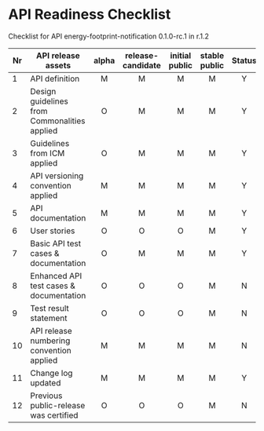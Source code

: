 

# API Readiness Checklist

Checklist for API energy-footprint-notification 0.1.0-rc.1 in r.1.2


| Nr | API release assets  | alpha | release-candidate |  initial<br>public | stable<br> public | Status | Reference information |
|----|----------------------------------------------|:-----:|:-----------------:|:-------:|:------:|:----:|:----|
|  1 | API definition                               |   M   |         M         |    M    |    M   |   Y  | [link](/code/API_definitions/energy_footprint_notification.yaml) |
|  2 | Design guidelines from Commonalities applied |   O   |         M         |    M    |    M   |   Y  | [r3.2](https://github.com/camaraproject/Commonalities/releases/tag/r3.2) |
|  3 | Guidelines from ICM applied                  |   O   |         M         |    M    |    M   |   Y  | [r3.2](https://github.com/camaraproject/IdentityAndConsentManagement/releases/tag/r3.2) |
|  4 | API versioning convention applied            |   M   |         M         |    M    |    M   |   Y  | 0.1.0-rc.1 |
|  5 | API documentation                            |   M   |         M         |    M    |    M   |   Y  | inline in YAML |
|  6 | User stories                                 |   O   |         O         |    O    |    M   |   Y  | [link](/documentation/API_documentation/EFN_UserStory_UseCase_1.md) |
|  7 | Basic API test cases & documentation         |   O   |         M         |    M    |    M   |   Y  | [Test-EC](https://github.com/FabrizioMoggio/EnergyFootprintNotification/blob/R-Checklist/code/Test_definitions/energy-footprint-notification-overall-energy-consumption.feature), [Test-CF](https://github.com/camaraproject/EnergyFootprintNotification/blob/main/code/Test_definitions/energy-footprint-notification-overall-carbon-footprint.feature) |
|  8 | Enhanced API test cases & documentation      |   O   |         O         |    O    |    M   |   N  |  |
|  9 | Test result statement                        |   O   |         O         |    O    |    M   |   N  |      |
| 10 | API release numbering convention applied     |   M   |         M         |    M    |    M   |   N  |  |
| 11 | Change log updated                           |   M   |         M         |    M    |    M   |   Y  |  |
| 12 | Previous public-release was certified        |   O   |         O         |    O    |    M   |   N  |      |
